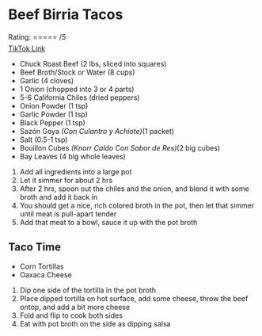 # Beef Birria Tacos
Rating: :star::star::star::star::star: /5  
[TikTok Link](https://vm.tiktok.com/TTPdBf9jEj/)  
- Chuck Roast Beef (2 lbs, sliced into squares)
- Beef Broth/Stock or Water (8 cups)
- Garlic (4 cloves)
- 1 Onion (chopped into 3 or 4 parts)
- 5-6 California Chiles (dried peppers)
- Onion Powder (1 tsp)
- Garlic Powder (1 tsp)
- Black Pepper (1 tsp)
- Sazón Goya *(Con Culantro y Achiote)*(1 packet)
- Salt (0.5-1 tsp)
- Bouillon Cubes *(Knorr Caldo Con Sabor de Res)*(2 big cubes)
- Bay Leaves (4 big whole leaves)

1. Add all ingredients into a large pot
2. Let it simmer for about 2 hrs
3. After 2 hrs, spoon out the chiles and the onion, and blend it with some broth and add it back in
4. You should get a nice, rich colored broth in the pot, then let that simmer until meat is pull-apart tender
5. Add that meat to a bowl, sauce it up with the pot broth

## Taco Time
- Corn Tortillas
- Oaxaca Cheese

1. Dip one side of the tortilla in the pot broth
2. Place dipped tortilla on hot surface, add some cheese, throw the beef ontop, and add a bit more cheese
3. Fold and flip to cook both sides
4. Eat with pot broth on the side as dipping salsa
